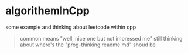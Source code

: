 # algorithemInCpp
some example and thinking about leetcode within cpp
> common means "well, nice one but not impressed me"
> still thinking about where's the "prog-thinking.readme.md" shoud be 

